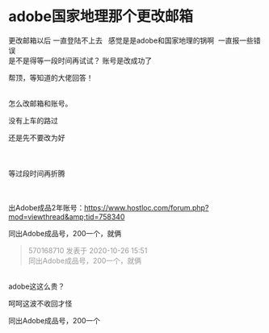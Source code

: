 # adobe国家地理那个更改邮箱


更改邮箱以后 一直登陆不上去&nbsp; &nbsp;感觉是是adobe和国家地理的锅啊&nbsp;&nbsp;一直报一些错误<br />
是不是得等一段时间再试试？ 账号是改成功了

帮顶，等知道的大佬回答！<br />
<br />
<img src="static/image/smiley/default/lol.gif" smilieid="12" border="0" alt="" /><img src="static/image/smiley/default/lol.gif" smilieid="12" border="0" alt="" /><img src="static/image/smiley/default/lol.gif" smilieid="12" border="0" alt="" />

怎么改邮箱和账号。

没有上车的路过

还是先不要改为好<br />
<br />
<br />
<br />
等过段时间再折腾<br />
<br />
<br />


出Adobe成品2年账号：https://www.hostloc.com/forum.php?mod=viewthread&amp;tid=758340

同出Adobe成品号，200一个，就俩

<div class="quote"><blockquote><font color="#999999">570168710 发表于 2020-10-26 15:51</font><br />
<font color="#999999">同出Adobe成品号，200一个，就俩</font></blockquote></div><br />
adobe这这么贵？

呵呵这波不收回才怪

同出Adobe成品号，200一个
